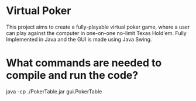 # Virtual Poker

This project aims to create a fully-playable virtual poker game, where a user can play against the computer in one-on-one no-limit Texas Hold'em. Fully Implemented in Java and the GUI is made using Java Swing.

# What commands are needed to compile and run the code?

java -cp ./PokerTable.jar gui.PokerTable
